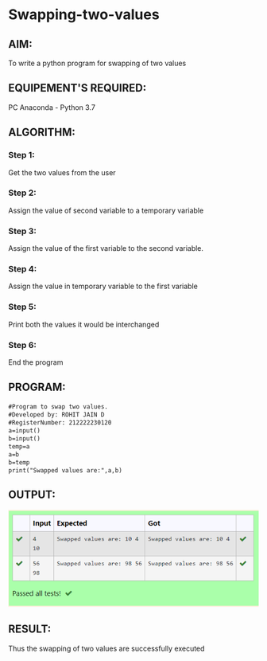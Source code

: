 # Swapping-two-values
## AIM:
To write a python program for swapping of two values
## EQUIPEMENT'S REQUIRED: 
PC
Anaconda - Python 3.7
## ALGORITHM: 
### Step 1:
Get the two values from the user
### Step 2: 
Assign the value of second variable to a temporary variable 
### Step 3: 
Assign the value of the first variable to the second variable.
### Step 4:  
Assign the value in temporary variable to the first variable
### Step 5: 
Print both the values it would be interchanged
### Step 6: 
End the program
## PROGRAM:
```
#Program to swap two values.
#Developed by: ROHIT JAIN D
#RegisterNumber: 212222230120
a=input()
b=input()
temp=a
a=b
b=temp
print("Swapped values are:",a,b)
```
## OUTPUT:
![OUTPUT](./images/output.png)

## RESULT:
Thus the swapping of two values are successfully executed
